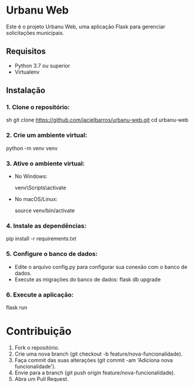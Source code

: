 # Urbanu Web

Este é o projeto Urbanu Web, uma aplicação Flask para gerenciar solicitações municipais.

## Requisitos

- Python 3.7 ou superior
- Virtualenv

## Instalação

### 1. Clone o repositório:
   sh
   git clone https://github.com/jacielbarros/urbanu-web.git
   cd urbanu-web

### 2. Crie um ambiente virtual:

  python -m venv venv

### 3. Ative o ambiente virtual:

* No Windows:
  
   venv\Scripts\activate
  
* No macOS/Linux:

  source venv/bin/activate

### 4. Instale as dependências:


pip install -r requirements.txt

### 5. Configure o banco de dados:

  * Edite o arquivo config.py para configurar sua conexão com o banco de dados.
  * Execute as migrações do banco de dados:
      flask db upgrade

### 6. Execute a aplicação:
   
  flask run


# Contribuição

1. Fork o repositório.
2. Crie uma nova branch (git checkout -b feature/nova-funcionalidade).
3. Faça commit das suas alterações (git commit -am 'Adiciona nova funcionalidade').
4. Envie para a branch (git push origin feature/nova-funcionalidade).
5. Abra um Pull Request.
